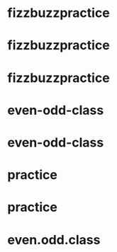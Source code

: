 # fizzbuzzpractice
# fizzbuzzpractice
# fizzbuzzpractice
# even-odd-class
# even-odd-class
# practice
# practice
# even.odd.class
